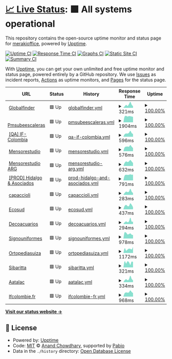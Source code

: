 # [📈 Live Status](https://merakioffice.github.io/mensores-status): <!--live status--> **🟩 All systems operational**

This repository contains the open-source uptime monitor and status page for [merakioffice](https://merakioffice.github.io/mensores-status), powered by [Upptime](https://github.com/upptime/upptime).

[![Uptime CI](https://github.com/merakioffice/mensores-status/workflows/Uptime%20CI/badge.svg)](https://github.com/merakioffice/mensores-status/actions?query=workflow%3A%22Uptime+CI%22)
[![Response Time CI](https://github.com/merakioffice/mensores-status/workflows/Response%20Time%20CI/badge.svg)](https://github.com/merakioffice/mensores-status/actions?query=workflow%3A%22Response+Time+CI%22)
[![Graphs CI](https://github.com/merakioffice/mensores-status/workflows/Graphs%20CI/badge.svg)](https://github.com/merakioffice/mensores-status/actions?query=workflow%3A%22Graphs+CI%22)
[![Static Site CI](https://github.com/merakioffice/mensores-status/workflows/Static%20Site%20CI/badge.svg)](https://github.com/merakioffice/mensores-status/actions?query=workflow%3A%22Static+Site+CI%22)
[![Summary CI](https://github.com/merakioffice/mensores-status/workflows/Summary%20CI/badge.svg)](https://github.com/merakioffice/mensores-status/actions?query=workflow%3A%22Summary+CI%22)

With [Upptime](https://upptime.js.org), you can get your own unlimited and free uptime monitor and status page, powered entirely by a GitHub repository. We use [Issues](https://github.com/merakioffice/mensores-status/issues) as incident reports, [Actions](https://github.com/merakioffice/mensores-status/actions) as uptime monitors, and [Pages](https://merakioffice.github.io/mensores-status) for the status page.

<!--start: status pages-->
<!-- This summary is generated by Upptime (https://github.com/upptime/upptime) -->
<!-- Do not edit this manually, your changes will be overwritten -->
<!-- prettier-ignore -->
| URL | Status | History | Response Time | Uptime |
| --- | ------ | ------- | ------------- | ------ |
| <img alt="" src="https://icons.duckduckgo.com/ip3/globalfinder.com.ar.ico" height="13"> [Globalfinder](https://globalfinder.com.ar) | 🟩 Up | [globalfinder.yml](https://github.com/merakioffice/mensores-status/commits/HEAD/history/globalfinder.yml) | <details><summary><img alt="Response time graph" src="./graphs/globalfinder/response-time-week.png" height="20"> 321ms</summary><br><a href="https://merakioffice.github.io/mensores-status/history/globalfinder"><img alt="Response time 318" src="https://img.shields.io/endpoint?url=https%3A%2F%2Fraw.githubusercontent.com%2Fmerakioffice%2Fmensores-status%2FHEAD%2Fapi%2Fglobalfinder%2Fresponse-time.json"></a><br><a href="https://merakioffice.github.io/mensores-status/history/globalfinder"><img alt="24-hour response time 502" src="https://img.shields.io/endpoint?url=https%3A%2F%2Fraw.githubusercontent.com%2Fmerakioffice%2Fmensores-status%2FHEAD%2Fapi%2Fglobalfinder%2Fresponse-time-day.json"></a><br><a href="https://merakioffice.github.io/mensores-status/history/globalfinder"><img alt="7-day response time 321" src="https://img.shields.io/endpoint?url=https%3A%2F%2Fraw.githubusercontent.com%2Fmerakioffice%2Fmensores-status%2FHEAD%2Fapi%2Fglobalfinder%2Fresponse-time-week.json"></a><br><a href="https://merakioffice.github.io/mensores-status/history/globalfinder"><img alt="30-day response time 324" src="https://img.shields.io/endpoint?url=https%3A%2F%2Fraw.githubusercontent.com%2Fmerakioffice%2Fmensores-status%2FHEAD%2Fapi%2Fglobalfinder%2Fresponse-time-month.json"></a><br><a href="https://merakioffice.github.io/mensores-status/history/globalfinder"><img alt="1-year response time 318" src="https://img.shields.io/endpoint?url=https%3A%2F%2Fraw.githubusercontent.com%2Fmerakioffice%2Fmensores-status%2FHEAD%2Fapi%2Fglobalfinder%2Fresponse-time-year.json"></a></details> | <details><summary><a href="https://merakioffice.github.io/mensores-status/history/globalfinder">100.00%</a></summary><a href="https://merakioffice.github.io/mensores-status/history/globalfinder"><img alt="All-time uptime 100.00%" src="https://img.shields.io/endpoint?url=https%3A%2F%2Fraw.githubusercontent.com%2Fmerakioffice%2Fmensores-status%2FHEAD%2Fapi%2Fglobalfinder%2Fuptime.json"></a><br><a href="https://merakioffice.github.io/mensores-status/history/globalfinder"><img alt="24-hour uptime 100.00%" src="https://img.shields.io/endpoint?url=https%3A%2F%2Fraw.githubusercontent.com%2Fmerakioffice%2Fmensores-status%2FHEAD%2Fapi%2Fglobalfinder%2Fuptime-day.json"></a><br><a href="https://merakioffice.github.io/mensores-status/history/globalfinder"><img alt="7-day uptime 100.00%" src="https://img.shields.io/endpoint?url=https%3A%2F%2Fraw.githubusercontent.com%2Fmerakioffice%2Fmensores-status%2FHEAD%2Fapi%2Fglobalfinder%2Fuptime-week.json"></a><br><a href="https://merakioffice.github.io/mensores-status/history/globalfinder"><img alt="30-day uptime 100.00%" src="https://img.shields.io/endpoint?url=https%3A%2F%2Fraw.githubusercontent.com%2Fmerakioffice%2Fmensores-status%2FHEAD%2Fapi%2Fglobalfinder%2Fuptime-month.json"></a><br><a href="https://merakioffice.github.io/mensores-status/history/globalfinder"><img alt="1-year uptime 100.00%" src="https://img.shields.io/endpoint?url=https%3A%2F%2Fraw.githubusercontent.com%2Fmerakioffice%2Fmensores-status%2FHEAD%2Fapi%2Fglobalfinder%2Fuptime-year.json"></a></details>
| <img alt="" src="https://icons.duckduckgo.com/ip3/pmsubeescaleras.com.ar.ico" height="13"> [Pmsubeescaleras](https://pmsubeescaleras.com.ar) | 🟩 Up | [pmsubeescaleras.yml](https://github.com/merakioffice/mensores-status/commits/HEAD/history/pmsubeescaleras.yml) | <details><summary><img alt="Response time graph" src="./graphs/pmsubeescaleras/response-time-week.png" height="20"> 1904ms</summary><br><a href="https://merakioffice.github.io/mensores-status/history/pmsubeescaleras"><img alt="Response time 2320" src="https://img.shields.io/endpoint?url=https%3A%2F%2Fraw.githubusercontent.com%2Fmerakioffice%2Fmensores-status%2FHEAD%2Fapi%2Fpmsubeescaleras%2Fresponse-time.json"></a><br><a href="https://merakioffice.github.io/mensores-status/history/pmsubeescaleras"><img alt="24-hour response time 2338" src="https://img.shields.io/endpoint?url=https%3A%2F%2Fraw.githubusercontent.com%2Fmerakioffice%2Fmensores-status%2FHEAD%2Fapi%2Fpmsubeescaleras%2Fresponse-time-day.json"></a><br><a href="https://merakioffice.github.io/mensores-status/history/pmsubeescaleras"><img alt="7-day response time 1904" src="https://img.shields.io/endpoint?url=https%3A%2F%2Fraw.githubusercontent.com%2Fmerakioffice%2Fmensores-status%2FHEAD%2Fapi%2Fpmsubeescaleras%2Fresponse-time-week.json"></a><br><a href="https://merakioffice.github.io/mensores-status/history/pmsubeescaleras"><img alt="30-day response time 2607" src="https://img.shields.io/endpoint?url=https%3A%2F%2Fraw.githubusercontent.com%2Fmerakioffice%2Fmensores-status%2FHEAD%2Fapi%2Fpmsubeescaleras%2Fresponse-time-month.json"></a><br><a href="https://merakioffice.github.io/mensores-status/history/pmsubeescaleras"><img alt="1-year response time 2320" src="https://img.shields.io/endpoint?url=https%3A%2F%2Fraw.githubusercontent.com%2Fmerakioffice%2Fmensores-status%2FHEAD%2Fapi%2Fpmsubeescaleras%2Fresponse-time-year.json"></a></details> | <details><summary><a href="https://merakioffice.github.io/mensores-status/history/pmsubeescaleras">100.00%</a></summary><a href="https://merakioffice.github.io/mensores-status/history/pmsubeescaleras"><img alt="All-time uptime 94.91%" src="https://img.shields.io/endpoint?url=https%3A%2F%2Fraw.githubusercontent.com%2Fmerakioffice%2Fmensores-status%2FHEAD%2Fapi%2Fpmsubeescaleras%2Fuptime.json"></a><br><a href="https://merakioffice.github.io/mensores-status/history/pmsubeescaleras"><img alt="24-hour uptime 100.00%" src="https://img.shields.io/endpoint?url=https%3A%2F%2Fraw.githubusercontent.com%2Fmerakioffice%2Fmensores-status%2FHEAD%2Fapi%2Fpmsubeescaleras%2Fuptime-day.json"></a><br><a href="https://merakioffice.github.io/mensores-status/history/pmsubeescaleras"><img alt="7-day uptime 100.00%" src="https://img.shields.io/endpoint?url=https%3A%2F%2Fraw.githubusercontent.com%2Fmerakioffice%2Fmensores-status%2FHEAD%2Fapi%2Fpmsubeescaleras%2Fuptime-week.json"></a><br><a href="https://merakioffice.github.io/mensores-status/history/pmsubeescaleras"><img alt="30-day uptime 90.35%" src="https://img.shields.io/endpoint?url=https%3A%2F%2Fraw.githubusercontent.com%2Fmerakioffice%2Fmensores-status%2FHEAD%2Fapi%2Fpmsubeescaleras%2Fuptime-month.json"></a><br><a href="https://merakioffice.github.io/mensores-status/history/pmsubeescaleras"><img alt="1-year uptime 94.91%" src="https://img.shields.io/endpoint?url=https%3A%2F%2Fraw.githubusercontent.com%2Fmerakioffice%2Fmensores-status%2FHEAD%2Fapi%2Fpmsubeescaleras%2Fuptime-year.json"></a></details>
| <img alt="" src="https://icons.duckduckgo.com/ip3/qa.ifcolombie.mensorestudio.com.ico" height="13"> [[QA] IF-Colombia](https://qa.ifcolombie.mensorestudio.com/) | 🟩 Up | [qa-if-colombia.yml](https://github.com/merakioffice/mensores-status/commits/HEAD/history/qa-if-colombia.yml) | <details><summary><img alt="Response time graph" src="./graphs/qa-if-colombia/response-time-week.png" height="20"> 596ms</summary><br><a href="https://merakioffice.github.io/mensores-status/history/qa-if-colombia"><img alt="Response time 552" src="https://img.shields.io/endpoint?url=https%3A%2F%2Fraw.githubusercontent.com%2Fmerakioffice%2Fmensores-status%2FHEAD%2Fapi%2Fqa-if-colombia%2Fresponse-time.json"></a><br><a href="https://merakioffice.github.io/mensores-status/history/qa-if-colombia"><img alt="24-hour response time 1066" src="https://img.shields.io/endpoint?url=https%3A%2F%2Fraw.githubusercontent.com%2Fmerakioffice%2Fmensores-status%2FHEAD%2Fapi%2Fqa-if-colombia%2Fresponse-time-day.json"></a><br><a href="https://merakioffice.github.io/mensores-status/history/qa-if-colombia"><img alt="7-day response time 596" src="https://img.shields.io/endpoint?url=https%3A%2F%2Fraw.githubusercontent.com%2Fmerakioffice%2Fmensores-status%2FHEAD%2Fapi%2Fqa-if-colombia%2Fresponse-time-week.json"></a><br><a href="https://merakioffice.github.io/mensores-status/history/qa-if-colombia"><img alt="30-day response time 551" src="https://img.shields.io/endpoint?url=https%3A%2F%2Fraw.githubusercontent.com%2Fmerakioffice%2Fmensores-status%2FHEAD%2Fapi%2Fqa-if-colombia%2Fresponse-time-month.json"></a><br><a href="https://merakioffice.github.io/mensores-status/history/qa-if-colombia"><img alt="1-year response time 552" src="https://img.shields.io/endpoint?url=https%3A%2F%2Fraw.githubusercontent.com%2Fmerakioffice%2Fmensores-status%2FHEAD%2Fapi%2Fqa-if-colombia%2Fresponse-time-year.json"></a></details> | <details><summary><a href="https://merakioffice.github.io/mensores-status/history/qa-if-colombia">100.00%</a></summary><a href="https://merakioffice.github.io/mensores-status/history/qa-if-colombia"><img alt="All-time uptime 99.27%" src="https://img.shields.io/endpoint?url=https%3A%2F%2Fraw.githubusercontent.com%2Fmerakioffice%2Fmensores-status%2FHEAD%2Fapi%2Fqa-if-colombia%2Fuptime.json"></a><br><a href="https://merakioffice.github.io/mensores-status/history/qa-if-colombia"><img alt="24-hour uptime 100.00%" src="https://img.shields.io/endpoint?url=https%3A%2F%2Fraw.githubusercontent.com%2Fmerakioffice%2Fmensores-status%2FHEAD%2Fapi%2Fqa-if-colombia%2Fuptime-day.json"></a><br><a href="https://merakioffice.github.io/mensores-status/history/qa-if-colombia"><img alt="7-day uptime 100.00%" src="https://img.shields.io/endpoint?url=https%3A%2F%2Fraw.githubusercontent.com%2Fmerakioffice%2Fmensores-status%2FHEAD%2Fapi%2Fqa-if-colombia%2Fuptime-week.json"></a><br><a href="https://merakioffice.github.io/mensores-status/history/qa-if-colombia"><img alt="30-day uptime 98.89%" src="https://img.shields.io/endpoint?url=https%3A%2F%2Fraw.githubusercontent.com%2Fmerakioffice%2Fmensores-status%2FHEAD%2Fapi%2Fqa-if-colombia%2Fuptime-month.json"></a><br><a href="https://merakioffice.github.io/mensores-status/history/qa-if-colombia"><img alt="1-year uptime 99.27%" src="https://img.shields.io/endpoint?url=https%3A%2F%2Fraw.githubusercontent.com%2Fmerakioffice%2Fmensores-status%2FHEAD%2Fapi%2Fqa-if-colombia%2Fuptime-year.json"></a></details>
| <img alt="" src="https://icons.duckduckgo.com/ip3/mensorestudio.com.ico" height="13"> [Mensorestudio](https://mensorestudio.com) | 🟩 Up | [mensorestudio.yml](https://github.com/merakioffice/mensores-status/commits/HEAD/history/mensorestudio.yml) | <details><summary><img alt="Response time graph" src="./graphs/mensorestudio/response-time-week.png" height="20"> 576ms</summary><br><a href="https://merakioffice.github.io/mensores-status/history/mensorestudio"><img alt="Response time 607" src="https://img.shields.io/endpoint?url=https%3A%2F%2Fraw.githubusercontent.com%2Fmerakioffice%2Fmensores-status%2FHEAD%2Fapi%2Fmensorestudio%2Fresponse-time.json"></a><br><a href="https://merakioffice.github.io/mensores-status/history/mensorestudio"><img alt="24-hour response time 678" src="https://img.shields.io/endpoint?url=https%3A%2F%2Fraw.githubusercontent.com%2Fmerakioffice%2Fmensores-status%2FHEAD%2Fapi%2Fmensorestudio%2Fresponse-time-day.json"></a><br><a href="https://merakioffice.github.io/mensores-status/history/mensorestudio"><img alt="7-day response time 576" src="https://img.shields.io/endpoint?url=https%3A%2F%2Fraw.githubusercontent.com%2Fmerakioffice%2Fmensores-status%2FHEAD%2Fapi%2Fmensorestudio%2Fresponse-time-week.json"></a><br><a href="https://merakioffice.github.io/mensores-status/history/mensorestudio"><img alt="30-day response time 592" src="https://img.shields.io/endpoint?url=https%3A%2F%2Fraw.githubusercontent.com%2Fmerakioffice%2Fmensores-status%2FHEAD%2Fapi%2Fmensorestudio%2Fresponse-time-month.json"></a><br><a href="https://merakioffice.github.io/mensores-status/history/mensorestudio"><img alt="1-year response time 607" src="https://img.shields.io/endpoint?url=https%3A%2F%2Fraw.githubusercontent.com%2Fmerakioffice%2Fmensores-status%2FHEAD%2Fapi%2Fmensorestudio%2Fresponse-time-year.json"></a></details> | <details><summary><a href="https://merakioffice.github.io/mensores-status/history/mensorestudio">100.00%</a></summary><a href="https://merakioffice.github.io/mensores-status/history/mensorestudio"><img alt="All-time uptime 99.94%" src="https://img.shields.io/endpoint?url=https%3A%2F%2Fraw.githubusercontent.com%2Fmerakioffice%2Fmensores-status%2FHEAD%2Fapi%2Fmensorestudio%2Fuptime.json"></a><br><a href="https://merakioffice.github.io/mensores-status/history/mensorestudio"><img alt="24-hour uptime 100.00%" src="https://img.shields.io/endpoint?url=https%3A%2F%2Fraw.githubusercontent.com%2Fmerakioffice%2Fmensores-status%2FHEAD%2Fapi%2Fmensorestudio%2Fuptime-day.json"></a><br><a href="https://merakioffice.github.io/mensores-status/history/mensorestudio"><img alt="7-day uptime 100.00%" src="https://img.shields.io/endpoint?url=https%3A%2F%2Fraw.githubusercontent.com%2Fmerakioffice%2Fmensores-status%2FHEAD%2Fapi%2Fmensorestudio%2Fuptime-week.json"></a><br><a href="https://merakioffice.github.io/mensores-status/history/mensorestudio"><img alt="30-day uptime 99.98%" src="https://img.shields.io/endpoint?url=https%3A%2F%2Fraw.githubusercontent.com%2Fmerakioffice%2Fmensores-status%2FHEAD%2Fapi%2Fmensorestudio%2Fuptime-month.json"></a><br><a href="https://merakioffice.github.io/mensores-status/history/mensorestudio"><img alt="1-year uptime 99.94%" src="https://img.shields.io/endpoint?url=https%3A%2F%2Fraw.githubusercontent.com%2Fmerakioffice%2Fmensores-status%2FHEAD%2Fapi%2Fmensorestudio%2Fuptime-year.json"></a></details>
| <img alt="" src="https://icons.duckduckgo.com/ip3/mensorestudio.com.ar.ico" height="13"> [Mensorestudio ARG](https://mensorestudio.com.ar) | 🟩 Up | [mensorestudio-arg.yml](https://github.com/merakioffice/mensores-status/commits/HEAD/history/mensorestudio-arg.yml) | <details><summary><img alt="Response time graph" src="./graphs/mensorestudio-arg/response-time-week.png" height="20"> 632ms</summary><br><a href="https://merakioffice.github.io/mensores-status/history/mensorestudio-arg"><img alt="Response time 713" src="https://img.shields.io/endpoint?url=https%3A%2F%2Fraw.githubusercontent.com%2Fmerakioffice%2Fmensores-status%2FHEAD%2Fapi%2Fmensorestudio-arg%2Fresponse-time.json"></a><br><a href="https://merakioffice.github.io/mensores-status/history/mensorestudio-arg"><img alt="24-hour response time 807" src="https://img.shields.io/endpoint?url=https%3A%2F%2Fraw.githubusercontent.com%2Fmerakioffice%2Fmensores-status%2FHEAD%2Fapi%2Fmensorestudio-arg%2Fresponse-time-day.json"></a><br><a href="https://merakioffice.github.io/mensores-status/history/mensorestudio-arg"><img alt="7-day response time 632" src="https://img.shields.io/endpoint?url=https%3A%2F%2Fraw.githubusercontent.com%2Fmerakioffice%2Fmensores-status%2FHEAD%2Fapi%2Fmensorestudio-arg%2Fresponse-time-week.json"></a><br><a href="https://merakioffice.github.io/mensores-status/history/mensorestudio-arg"><img alt="30-day response time 694" src="https://img.shields.io/endpoint?url=https%3A%2F%2Fraw.githubusercontent.com%2Fmerakioffice%2Fmensores-status%2FHEAD%2Fapi%2Fmensorestudio-arg%2Fresponse-time-month.json"></a><br><a href="https://merakioffice.github.io/mensores-status/history/mensorestudio-arg"><img alt="1-year response time 713" src="https://img.shields.io/endpoint?url=https%3A%2F%2Fraw.githubusercontent.com%2Fmerakioffice%2Fmensores-status%2FHEAD%2Fapi%2Fmensorestudio-arg%2Fresponse-time-year.json"></a></details> | <details><summary><a href="https://merakioffice.github.io/mensores-status/history/mensorestudio-arg">100.00%</a></summary><a href="https://merakioffice.github.io/mensores-status/history/mensorestudio-arg"><img alt="All-time uptime 99.93%" src="https://img.shields.io/endpoint?url=https%3A%2F%2Fraw.githubusercontent.com%2Fmerakioffice%2Fmensores-status%2FHEAD%2Fapi%2Fmensorestudio-arg%2Fuptime.json"></a><br><a href="https://merakioffice.github.io/mensores-status/history/mensorestudio-arg"><img alt="24-hour uptime 100.00%" src="https://img.shields.io/endpoint?url=https%3A%2F%2Fraw.githubusercontent.com%2Fmerakioffice%2Fmensores-status%2FHEAD%2Fapi%2Fmensorestudio-arg%2Fuptime-day.json"></a><br><a href="https://merakioffice.github.io/mensores-status/history/mensorestudio-arg"><img alt="7-day uptime 100.00%" src="https://img.shields.io/endpoint?url=https%3A%2F%2Fraw.githubusercontent.com%2Fmerakioffice%2Fmensores-status%2FHEAD%2Fapi%2Fmensorestudio-arg%2Fuptime-week.json"></a><br><a href="https://merakioffice.github.io/mensores-status/history/mensorestudio-arg"><img alt="30-day uptime 99.98%" src="https://img.shields.io/endpoint?url=https%3A%2F%2Fraw.githubusercontent.com%2Fmerakioffice%2Fmensores-status%2FHEAD%2Fapi%2Fmensorestudio-arg%2Fuptime-month.json"></a><br><a href="https://merakioffice.github.io/mensores-status/history/mensorestudio-arg"><img alt="1-year uptime 99.93%" src="https://img.shields.io/endpoint?url=https%3A%2F%2Fraw.githubusercontent.com%2Fmerakioffice%2Fmensores-status%2FHEAD%2Fapi%2Fmensorestudio-arg%2Fuptime-year.json"></a></details>
| <img alt="" src="https://icons.duckduckgo.com/ip3/hidalgoyasociados.com.ar.ico" height="13"> [[PROD] Hidalgo & Asociados](https://hidalgoyasociados.com.ar/) | 🟩 Up | [prod-hidalgo-and-asociados.yml](https://github.com/merakioffice/mensores-status/commits/HEAD/history/prod-hidalgo-and-asociados.yml) | <details><summary><img alt="Response time graph" src="./graphs/prod-hidalgo-and-asociados/response-time-week.png" height="20"> 791ms</summary><br><a href="https://merakioffice.github.io/mensores-status/history/prod-hidalgo-and-asociados"><img alt="Response time 1006" src="https://img.shields.io/endpoint?url=https%3A%2F%2Fraw.githubusercontent.com%2Fmerakioffice%2Fmensores-status%2FHEAD%2Fapi%2Fprod-hidalgo-and-asociados%2Fresponse-time.json"></a><br><a href="https://merakioffice.github.io/mensores-status/history/prod-hidalgo-and-asociados"><img alt="24-hour response time 791" src="https://img.shields.io/endpoint?url=https%3A%2F%2Fraw.githubusercontent.com%2Fmerakioffice%2Fmensores-status%2FHEAD%2Fapi%2Fprod-hidalgo-and-asociados%2Fresponse-time-day.json"></a><br><a href="https://merakioffice.github.io/mensores-status/history/prod-hidalgo-and-asociados"><img alt="7-day response time 791" src="https://img.shields.io/endpoint?url=https%3A%2F%2Fraw.githubusercontent.com%2Fmerakioffice%2Fmensores-status%2FHEAD%2Fapi%2Fprod-hidalgo-and-asociados%2Fresponse-time-week.json"></a><br><a href="https://merakioffice.github.io/mensores-status/history/prod-hidalgo-and-asociados"><img alt="30-day response time 1010" src="https://img.shields.io/endpoint?url=https%3A%2F%2Fraw.githubusercontent.com%2Fmerakioffice%2Fmensores-status%2FHEAD%2Fapi%2Fprod-hidalgo-and-asociados%2Fresponse-time-month.json"></a><br><a href="https://merakioffice.github.io/mensores-status/history/prod-hidalgo-and-asociados"><img alt="1-year response time 1006" src="https://img.shields.io/endpoint?url=https%3A%2F%2Fraw.githubusercontent.com%2Fmerakioffice%2Fmensores-status%2FHEAD%2Fapi%2Fprod-hidalgo-and-asociados%2Fresponse-time-year.json"></a></details> | <details><summary><a href="https://merakioffice.github.io/mensores-status/history/prod-hidalgo-and-asociados">100.00%</a></summary><a href="https://merakioffice.github.io/mensores-status/history/prod-hidalgo-and-asociados"><img alt="All-time uptime 99.96%" src="https://img.shields.io/endpoint?url=https%3A%2F%2Fraw.githubusercontent.com%2Fmerakioffice%2Fmensores-status%2FHEAD%2Fapi%2Fprod-hidalgo-and-asociados%2Fuptime.json"></a><br><a href="https://merakioffice.github.io/mensores-status/history/prod-hidalgo-and-asociados"><img alt="24-hour uptime 100.00%" src="https://img.shields.io/endpoint?url=https%3A%2F%2Fraw.githubusercontent.com%2Fmerakioffice%2Fmensores-status%2FHEAD%2Fapi%2Fprod-hidalgo-and-asociados%2Fuptime-day.json"></a><br><a href="https://merakioffice.github.io/mensores-status/history/prod-hidalgo-and-asociados"><img alt="7-day uptime 100.00%" src="https://img.shields.io/endpoint?url=https%3A%2F%2Fraw.githubusercontent.com%2Fmerakioffice%2Fmensores-status%2FHEAD%2Fapi%2Fprod-hidalgo-and-asociados%2Fuptime-week.json"></a><br><a href="https://merakioffice.github.io/mensores-status/history/prod-hidalgo-and-asociados"><img alt="30-day uptime 99.98%" src="https://img.shields.io/endpoint?url=https%3A%2F%2Fraw.githubusercontent.com%2Fmerakioffice%2Fmensores-status%2FHEAD%2Fapi%2Fprod-hidalgo-and-asociados%2Fuptime-month.json"></a><br><a href="https://merakioffice.github.io/mensores-status/history/prod-hidalgo-and-asociados"><img alt="1-year uptime 99.96%" src="https://img.shields.io/endpoint?url=https%3A%2F%2Fraw.githubusercontent.com%2Fmerakioffice%2Fmensores-status%2FHEAD%2Fapi%2Fprod-hidalgo-and-asociados%2Fuptime-year.json"></a></details>
| <img alt="" src="https://icons.duckduckgo.com/ip3/www.capaccioli-sa.com.ar.ico" height="13"> [capaccioli](https://www.capaccioli-sa.com.ar) | 🟩 Up | [capaccioli.yml](https://github.com/merakioffice/mensores-status/commits/HEAD/history/capaccioli.yml) | <details><summary><img alt="Response time graph" src="./graphs/capaccioli/response-time-week.png" height="20"> 283ms</summary><br><a href="https://merakioffice.github.io/mensores-status/history/capaccioli"><img alt="Response time 272" src="https://img.shields.io/endpoint?url=https%3A%2F%2Fraw.githubusercontent.com%2Fmerakioffice%2Fmensores-status%2FHEAD%2Fapi%2Fcapaccioli%2Fresponse-time.json"></a><br><a href="https://merakioffice.github.io/mensores-status/history/capaccioli"><img alt="24-hour response time 449" src="https://img.shields.io/endpoint?url=https%3A%2F%2Fraw.githubusercontent.com%2Fmerakioffice%2Fmensores-status%2FHEAD%2Fapi%2Fcapaccioli%2Fresponse-time-day.json"></a><br><a href="https://merakioffice.github.io/mensores-status/history/capaccioli"><img alt="7-day response time 283" src="https://img.shields.io/endpoint?url=https%3A%2F%2Fraw.githubusercontent.com%2Fmerakioffice%2Fmensores-status%2FHEAD%2Fapi%2Fcapaccioli%2Fresponse-time-week.json"></a><br><a href="https://merakioffice.github.io/mensores-status/history/capaccioli"><img alt="30-day response time 283" src="https://img.shields.io/endpoint?url=https%3A%2F%2Fraw.githubusercontent.com%2Fmerakioffice%2Fmensores-status%2FHEAD%2Fapi%2Fcapaccioli%2Fresponse-time-month.json"></a><br><a href="https://merakioffice.github.io/mensores-status/history/capaccioli"><img alt="1-year response time 272" src="https://img.shields.io/endpoint?url=https%3A%2F%2Fraw.githubusercontent.com%2Fmerakioffice%2Fmensores-status%2FHEAD%2Fapi%2Fcapaccioli%2Fresponse-time-year.json"></a></details> | <details><summary><a href="https://merakioffice.github.io/mensores-status/history/capaccioli">100.00%</a></summary><a href="https://merakioffice.github.io/mensores-status/history/capaccioli"><img alt="All-time uptime 100.00%" src="https://img.shields.io/endpoint?url=https%3A%2F%2Fraw.githubusercontent.com%2Fmerakioffice%2Fmensores-status%2FHEAD%2Fapi%2Fcapaccioli%2Fuptime.json"></a><br><a href="https://merakioffice.github.io/mensores-status/history/capaccioli"><img alt="24-hour uptime 100.00%" src="https://img.shields.io/endpoint?url=https%3A%2F%2Fraw.githubusercontent.com%2Fmerakioffice%2Fmensores-status%2FHEAD%2Fapi%2Fcapaccioli%2Fuptime-day.json"></a><br><a href="https://merakioffice.github.io/mensores-status/history/capaccioli"><img alt="7-day uptime 100.00%" src="https://img.shields.io/endpoint?url=https%3A%2F%2Fraw.githubusercontent.com%2Fmerakioffice%2Fmensores-status%2FHEAD%2Fapi%2Fcapaccioli%2Fuptime-week.json"></a><br><a href="https://merakioffice.github.io/mensores-status/history/capaccioli"><img alt="30-day uptime 100.00%" src="https://img.shields.io/endpoint?url=https%3A%2F%2Fraw.githubusercontent.com%2Fmerakioffice%2Fmensores-status%2FHEAD%2Fapi%2Fcapaccioli%2Fuptime-month.json"></a><br><a href="https://merakioffice.github.io/mensores-status/history/capaccioli"><img alt="1-year uptime 100.00%" src="https://img.shields.io/endpoint?url=https%3A%2F%2Fraw.githubusercontent.com%2Fmerakioffice%2Fmensores-status%2FHEAD%2Fapi%2Fcapaccioli%2Fuptime-year.json"></a></details>
| <img alt="" src="https://icons.duckduckgo.com/ip3/qa.ecosud.mensorestudio.com.ar.ico" height="13"> [Ecosud](https://qa.ecosud.mensorestudio.com.ar/) | 🟩 Up | [ecosud.yml](https://github.com/merakioffice/mensores-status/commits/HEAD/history/ecosud.yml) | <details><summary><img alt="Response time graph" src="./graphs/ecosud/response-time-week.png" height="20"> 437ms</summary><br><a href="https://merakioffice.github.io/mensores-status/history/ecosud"><img alt="Response time 502" src="https://img.shields.io/endpoint?url=https%3A%2F%2Fraw.githubusercontent.com%2Fmerakioffice%2Fmensores-status%2FHEAD%2Fapi%2Fecosud%2Fresponse-time.json"></a><br><a href="https://merakioffice.github.io/mensores-status/history/ecosud"><img alt="24-hour response time 597" src="https://img.shields.io/endpoint?url=https%3A%2F%2Fraw.githubusercontent.com%2Fmerakioffice%2Fmensores-status%2FHEAD%2Fapi%2Fecosud%2Fresponse-time-day.json"></a><br><a href="https://merakioffice.github.io/mensores-status/history/ecosud"><img alt="7-day response time 437" src="https://img.shields.io/endpoint?url=https%3A%2F%2Fraw.githubusercontent.com%2Fmerakioffice%2Fmensores-status%2FHEAD%2Fapi%2Fecosud%2Fresponse-time-week.json"></a><br><a href="https://merakioffice.github.io/mensores-status/history/ecosud"><img alt="30-day response time 418" src="https://img.shields.io/endpoint?url=https%3A%2F%2Fraw.githubusercontent.com%2Fmerakioffice%2Fmensores-status%2FHEAD%2Fapi%2Fecosud%2Fresponse-time-month.json"></a><br><a href="https://merakioffice.github.io/mensores-status/history/ecosud"><img alt="1-year response time 502" src="https://img.shields.io/endpoint?url=https%3A%2F%2Fraw.githubusercontent.com%2Fmerakioffice%2Fmensores-status%2FHEAD%2Fapi%2Fecosud%2Fresponse-time-year.json"></a></details> | <details><summary><a href="https://merakioffice.github.io/mensores-status/history/ecosud">100.00%</a></summary><a href="https://merakioffice.github.io/mensores-status/history/ecosud"><img alt="All-time uptime 99.89%" src="https://img.shields.io/endpoint?url=https%3A%2F%2Fraw.githubusercontent.com%2Fmerakioffice%2Fmensores-status%2FHEAD%2Fapi%2Fecosud%2Fuptime.json"></a><br><a href="https://merakioffice.github.io/mensores-status/history/ecosud"><img alt="24-hour uptime 100.00%" src="https://img.shields.io/endpoint?url=https%3A%2F%2Fraw.githubusercontent.com%2Fmerakioffice%2Fmensores-status%2FHEAD%2Fapi%2Fecosud%2Fuptime-day.json"></a><br><a href="https://merakioffice.github.io/mensores-status/history/ecosud"><img alt="7-day uptime 100.00%" src="https://img.shields.io/endpoint?url=https%3A%2F%2Fraw.githubusercontent.com%2Fmerakioffice%2Fmensores-status%2FHEAD%2Fapi%2Fecosud%2Fuptime-week.json"></a><br><a href="https://merakioffice.github.io/mensores-status/history/ecosud"><img alt="30-day uptime 99.98%" src="https://img.shields.io/endpoint?url=https%3A%2F%2Fraw.githubusercontent.com%2Fmerakioffice%2Fmensores-status%2FHEAD%2Fapi%2Fecosud%2Fuptime-month.json"></a><br><a href="https://merakioffice.github.io/mensores-status/history/ecosud"><img alt="1-year uptime 99.89%" src="https://img.shields.io/endpoint?url=https%3A%2F%2Fraw.githubusercontent.com%2Fmerakioffice%2Fmensores-status%2FHEAD%2Fapi%2Fecosud%2Fuptime-year.json"></a></details>
| <img alt="" src="https://icons.duckduckgo.com/ip3/decoacuarios.com.ar.ico" height="13"> [Decoacuarios](https://decoacuarios.com.ar/) | 🟩 Up | [decoacuarios.yml](https://github.com/merakioffice/mensores-status/commits/HEAD/history/decoacuarios.yml) | <details><summary><img alt="Response time graph" src="./graphs/decoacuarios/response-time-week.png" height="20"> 294ms</summary><br><a href="https://merakioffice.github.io/mensores-status/history/decoacuarios"><img alt="Response time 279" src="https://img.shields.io/endpoint?url=https%3A%2F%2Fraw.githubusercontent.com%2Fmerakioffice%2Fmensores-status%2FHEAD%2Fapi%2Fdecoacuarios%2Fresponse-time.json"></a><br><a href="https://merakioffice.github.io/mensores-status/history/decoacuarios"><img alt="24-hour response time 402" src="https://img.shields.io/endpoint?url=https%3A%2F%2Fraw.githubusercontent.com%2Fmerakioffice%2Fmensores-status%2FHEAD%2Fapi%2Fdecoacuarios%2Fresponse-time-day.json"></a><br><a href="https://merakioffice.github.io/mensores-status/history/decoacuarios"><img alt="7-day response time 294" src="https://img.shields.io/endpoint?url=https%3A%2F%2Fraw.githubusercontent.com%2Fmerakioffice%2Fmensores-status%2FHEAD%2Fapi%2Fdecoacuarios%2Fresponse-time-week.json"></a><br><a href="https://merakioffice.github.io/mensores-status/history/decoacuarios"><img alt="30-day response time 271" src="https://img.shields.io/endpoint?url=https%3A%2F%2Fraw.githubusercontent.com%2Fmerakioffice%2Fmensores-status%2FHEAD%2Fapi%2Fdecoacuarios%2Fresponse-time-month.json"></a><br><a href="https://merakioffice.github.io/mensores-status/history/decoacuarios"><img alt="1-year response time 279" src="https://img.shields.io/endpoint?url=https%3A%2F%2Fraw.githubusercontent.com%2Fmerakioffice%2Fmensores-status%2FHEAD%2Fapi%2Fdecoacuarios%2Fresponse-time-year.json"></a></details> | <details><summary><a href="https://merakioffice.github.io/mensores-status/history/decoacuarios">100.00%</a></summary><a href="https://merakioffice.github.io/mensores-status/history/decoacuarios"><img alt="All-time uptime 97.82%" src="https://img.shields.io/endpoint?url=https%3A%2F%2Fraw.githubusercontent.com%2Fmerakioffice%2Fmensores-status%2FHEAD%2Fapi%2Fdecoacuarios%2Fuptime.json"></a><br><a href="https://merakioffice.github.io/mensores-status/history/decoacuarios"><img alt="24-hour uptime 100.00%" src="https://img.shields.io/endpoint?url=https%3A%2F%2Fraw.githubusercontent.com%2Fmerakioffice%2Fmensores-status%2FHEAD%2Fapi%2Fdecoacuarios%2Fuptime-day.json"></a><br><a href="https://merakioffice.github.io/mensores-status/history/decoacuarios"><img alt="7-day uptime 100.00%" src="https://img.shields.io/endpoint?url=https%3A%2F%2Fraw.githubusercontent.com%2Fmerakioffice%2Fmensores-status%2FHEAD%2Fapi%2Fdecoacuarios%2Fuptime-week.json"></a><br><a href="https://merakioffice.github.io/mensores-status/history/decoacuarios"><img alt="30-day uptime 100.00%" src="https://img.shields.io/endpoint?url=https%3A%2F%2Fraw.githubusercontent.com%2Fmerakioffice%2Fmensores-status%2FHEAD%2Fapi%2Fdecoacuarios%2Fuptime-month.json"></a><br><a href="https://merakioffice.github.io/mensores-status/history/decoacuarios"><img alt="1-year uptime 97.82%" src="https://img.shields.io/endpoint?url=https%3A%2F%2Fraw.githubusercontent.com%2Fmerakioffice%2Fmensores-status%2FHEAD%2Fapi%2Fdecoacuarios%2Fuptime-year.json"></a></details>
| <img alt="" src="https://icons.duckduckgo.com/ip3/signouniformes.com.ico" height="13"> [Signouniformes](https://signouniformes.com/) | 🟩 Up | [signouniformes.yml](https://github.com/merakioffice/mensores-status/commits/HEAD/history/signouniformes.yml) | <details><summary><img alt="Response time graph" src="./graphs/signouniformes/response-time-week.png" height="20"> 978ms</summary><br><a href="https://merakioffice.github.io/mensores-status/history/signouniformes"><img alt="Response time 1010" src="https://img.shields.io/endpoint?url=https%3A%2F%2Fraw.githubusercontent.com%2Fmerakioffice%2Fmensores-status%2FHEAD%2Fapi%2Fsignouniformes%2Fresponse-time.json"></a><br><a href="https://merakioffice.github.io/mensores-status/history/signouniformes"><img alt="24-hour response time 1119" src="https://img.shields.io/endpoint?url=https%3A%2F%2Fraw.githubusercontent.com%2Fmerakioffice%2Fmensores-status%2FHEAD%2Fapi%2Fsignouniformes%2Fresponse-time-day.json"></a><br><a href="https://merakioffice.github.io/mensores-status/history/signouniformes"><img alt="7-day response time 978" src="https://img.shields.io/endpoint?url=https%3A%2F%2Fraw.githubusercontent.com%2Fmerakioffice%2Fmensores-status%2FHEAD%2Fapi%2Fsignouniformes%2Fresponse-time-week.json"></a><br><a href="https://merakioffice.github.io/mensores-status/history/signouniformes"><img alt="30-day response time 996" src="https://img.shields.io/endpoint?url=https%3A%2F%2Fraw.githubusercontent.com%2Fmerakioffice%2Fmensores-status%2FHEAD%2Fapi%2Fsignouniformes%2Fresponse-time-month.json"></a><br><a href="https://merakioffice.github.io/mensores-status/history/signouniformes"><img alt="1-year response time 1010" src="https://img.shields.io/endpoint?url=https%3A%2F%2Fraw.githubusercontent.com%2Fmerakioffice%2Fmensores-status%2FHEAD%2Fapi%2Fsignouniformes%2Fresponse-time-year.json"></a></details> | <details><summary><a href="https://merakioffice.github.io/mensores-status/history/signouniformes">100.00%</a></summary><a href="https://merakioffice.github.io/mensores-status/history/signouniformes"><img alt="All-time uptime 99.94%" src="https://img.shields.io/endpoint?url=https%3A%2F%2Fraw.githubusercontent.com%2Fmerakioffice%2Fmensores-status%2FHEAD%2Fapi%2Fsignouniformes%2Fuptime.json"></a><br><a href="https://merakioffice.github.io/mensores-status/history/signouniformes"><img alt="24-hour uptime 100.00%" src="https://img.shields.io/endpoint?url=https%3A%2F%2Fraw.githubusercontent.com%2Fmerakioffice%2Fmensores-status%2FHEAD%2Fapi%2Fsignouniformes%2Fuptime-day.json"></a><br><a href="https://merakioffice.github.io/mensores-status/history/signouniformes"><img alt="7-day uptime 100.00%" src="https://img.shields.io/endpoint?url=https%3A%2F%2Fraw.githubusercontent.com%2Fmerakioffice%2Fmensores-status%2FHEAD%2Fapi%2Fsignouniformes%2Fuptime-week.json"></a><br><a href="https://merakioffice.github.io/mensores-status/history/signouniformes"><img alt="30-day uptime 100.00%" src="https://img.shields.io/endpoint?url=https%3A%2F%2Fraw.githubusercontent.com%2Fmerakioffice%2Fmensores-status%2FHEAD%2Fapi%2Fsignouniformes%2Fuptime-month.json"></a><br><a href="https://merakioffice.github.io/mensores-status/history/signouniformes"><img alt="1-year uptime 99.94%" src="https://img.shields.io/endpoint?url=https%3A%2F%2Fraw.githubusercontent.com%2Fmerakioffice%2Fmensores-status%2FHEAD%2Fapi%2Fsignouniformes%2Fuptime-year.json"></a></details>
| <img alt="" src="https://icons.duckduckgo.com/ip3/ortopediasuiza.com.ar.ico" height="13"> [Ortopediasuiza](https://ortopediasuiza.com.ar/) | 🟩 Up | [ortopediasuiza.yml](https://github.com/merakioffice/mensores-status/commits/HEAD/history/ortopediasuiza.yml) | <details><summary><img alt="Response time graph" src="./graphs/ortopediasuiza/response-time-week.png" height="20"> 1172ms</summary><br><a href="https://merakioffice.github.io/mensores-status/history/ortopediasuiza"><img alt="Response time 1393" src="https://img.shields.io/endpoint?url=https%3A%2F%2Fraw.githubusercontent.com%2Fmerakioffice%2Fmensores-status%2FHEAD%2Fapi%2Fortopediasuiza%2Fresponse-time.json"></a><br><a href="https://merakioffice.github.io/mensores-status/history/ortopediasuiza"><img alt="24-hour response time 1029" src="https://img.shields.io/endpoint?url=https%3A%2F%2Fraw.githubusercontent.com%2Fmerakioffice%2Fmensores-status%2FHEAD%2Fapi%2Fortopediasuiza%2Fresponse-time-day.json"></a><br><a href="https://merakioffice.github.io/mensores-status/history/ortopediasuiza"><img alt="7-day response time 1172" src="https://img.shields.io/endpoint?url=https%3A%2F%2Fraw.githubusercontent.com%2Fmerakioffice%2Fmensores-status%2FHEAD%2Fapi%2Fortopediasuiza%2Fresponse-time-week.json"></a><br><a href="https://merakioffice.github.io/mensores-status/history/ortopediasuiza"><img alt="30-day response time 1185" src="https://img.shields.io/endpoint?url=https%3A%2F%2Fraw.githubusercontent.com%2Fmerakioffice%2Fmensores-status%2FHEAD%2Fapi%2Fortopediasuiza%2Fresponse-time-month.json"></a><br><a href="https://merakioffice.github.io/mensores-status/history/ortopediasuiza"><img alt="1-year response time 1393" src="https://img.shields.io/endpoint?url=https%3A%2F%2Fraw.githubusercontent.com%2Fmerakioffice%2Fmensores-status%2FHEAD%2Fapi%2Fortopediasuiza%2Fresponse-time-year.json"></a></details> | <details><summary><a href="https://merakioffice.github.io/mensores-status/history/ortopediasuiza">100.00%</a></summary><a href="https://merakioffice.github.io/mensores-status/history/ortopediasuiza"><img alt="All-time uptime 99.95%" src="https://img.shields.io/endpoint?url=https%3A%2F%2Fraw.githubusercontent.com%2Fmerakioffice%2Fmensores-status%2FHEAD%2Fapi%2Fortopediasuiza%2Fuptime.json"></a><br><a href="https://merakioffice.github.io/mensores-status/history/ortopediasuiza"><img alt="24-hour uptime 100.00%" src="https://img.shields.io/endpoint?url=https%3A%2F%2Fraw.githubusercontent.com%2Fmerakioffice%2Fmensores-status%2FHEAD%2Fapi%2Fortopediasuiza%2Fuptime-day.json"></a><br><a href="https://merakioffice.github.io/mensores-status/history/ortopediasuiza"><img alt="7-day uptime 100.00%" src="https://img.shields.io/endpoint?url=https%3A%2F%2Fraw.githubusercontent.com%2Fmerakioffice%2Fmensores-status%2FHEAD%2Fapi%2Fortopediasuiza%2Fuptime-week.json"></a><br><a href="https://merakioffice.github.io/mensores-status/history/ortopediasuiza"><img alt="30-day uptime 100.00%" src="https://img.shields.io/endpoint?url=https%3A%2F%2Fraw.githubusercontent.com%2Fmerakioffice%2Fmensores-status%2FHEAD%2Fapi%2Fortopediasuiza%2Fuptime-month.json"></a><br><a href="https://merakioffice.github.io/mensores-status/history/ortopediasuiza"><img alt="1-year uptime 99.95%" src="https://img.shields.io/endpoint?url=https%3A%2F%2Fraw.githubusercontent.com%2Fmerakioffice%2Fmensores-status%2FHEAD%2Fapi%2Fortopediasuiza%2Fuptime-year.json"></a></details>
| <img alt="" src="https://icons.duckduckgo.com/ip3/sibaritta.com.ico" height="13"> [Sibaritta](https://sibaritta.com/) | 🟩 Up | [sibaritta.yml](https://github.com/merakioffice/mensores-status/commits/HEAD/history/sibaritta.yml) | <details><summary><img alt="Response time graph" src="./graphs/sibaritta/response-time-week.png" height="20"> 321ms</summary><br><a href="https://merakioffice.github.io/mensores-status/history/sibaritta"><img alt="Response time 351" src="https://img.shields.io/endpoint?url=https%3A%2F%2Fraw.githubusercontent.com%2Fmerakioffice%2Fmensores-status%2FHEAD%2Fapi%2Fsibaritta%2Fresponse-time.json"></a><br><a href="https://merakioffice.github.io/mensores-status/history/sibaritta"><img alt="24-hour response time 251" src="https://img.shields.io/endpoint?url=https%3A%2F%2Fraw.githubusercontent.com%2Fmerakioffice%2Fmensores-status%2FHEAD%2Fapi%2Fsibaritta%2Fresponse-time-day.json"></a><br><a href="https://merakioffice.github.io/mensores-status/history/sibaritta"><img alt="7-day response time 321" src="https://img.shields.io/endpoint?url=https%3A%2F%2Fraw.githubusercontent.com%2Fmerakioffice%2Fmensores-status%2FHEAD%2Fapi%2Fsibaritta%2Fresponse-time-week.json"></a><br><a href="https://merakioffice.github.io/mensores-status/history/sibaritta"><img alt="30-day response time 324" src="https://img.shields.io/endpoint?url=https%3A%2F%2Fraw.githubusercontent.com%2Fmerakioffice%2Fmensores-status%2FHEAD%2Fapi%2Fsibaritta%2Fresponse-time-month.json"></a><br><a href="https://merakioffice.github.io/mensores-status/history/sibaritta"><img alt="1-year response time 351" src="https://img.shields.io/endpoint?url=https%3A%2F%2Fraw.githubusercontent.com%2Fmerakioffice%2Fmensores-status%2FHEAD%2Fapi%2Fsibaritta%2Fresponse-time-year.json"></a></details> | <details><summary><a href="https://merakioffice.github.io/mensores-status/history/sibaritta">100.00%</a></summary><a href="https://merakioffice.github.io/mensores-status/history/sibaritta"><img alt="All-time uptime 99.95%" src="https://img.shields.io/endpoint?url=https%3A%2F%2Fraw.githubusercontent.com%2Fmerakioffice%2Fmensores-status%2FHEAD%2Fapi%2Fsibaritta%2Fuptime.json"></a><br><a href="https://merakioffice.github.io/mensores-status/history/sibaritta"><img alt="24-hour uptime 100.00%" src="https://img.shields.io/endpoint?url=https%3A%2F%2Fraw.githubusercontent.com%2Fmerakioffice%2Fmensores-status%2FHEAD%2Fapi%2Fsibaritta%2Fuptime-day.json"></a><br><a href="https://merakioffice.github.io/mensores-status/history/sibaritta"><img alt="7-day uptime 100.00%" src="https://img.shields.io/endpoint?url=https%3A%2F%2Fraw.githubusercontent.com%2Fmerakioffice%2Fmensores-status%2FHEAD%2Fapi%2Fsibaritta%2Fuptime-week.json"></a><br><a href="https://merakioffice.github.io/mensores-status/history/sibaritta"><img alt="30-day uptime 99.94%" src="https://img.shields.io/endpoint?url=https%3A%2F%2Fraw.githubusercontent.com%2Fmerakioffice%2Fmensores-status%2FHEAD%2Fapi%2Fsibaritta%2Fuptime-month.json"></a><br><a href="https://merakioffice.github.io/mensores-status/history/sibaritta"><img alt="1-year uptime 99.95%" src="https://img.shields.io/endpoint?url=https%3A%2F%2Fraw.githubusercontent.com%2Fmerakioffice%2Fmensores-status%2FHEAD%2Fapi%2Fsibaritta%2Fuptime-year.json"></a></details>
| <img alt="" src="https://icons.duckduckgo.com/ip3/aatalac.org.ar.ico" height="13"> [Aatalac](https://aatalac.org.ar/) | 🟩 Up | [aatalac.yml](https://github.com/merakioffice/mensores-status/commits/HEAD/history/aatalac.yml) | <details><summary><img alt="Response time graph" src="./graphs/aatalac/response-time-week.png" height="20"> 334ms</summary><br><a href="https://merakioffice.github.io/mensores-status/history/aatalac"><img alt="Response time 565" src="https://img.shields.io/endpoint?url=https%3A%2F%2Fraw.githubusercontent.com%2Fmerakioffice%2Fmensores-status%2FHEAD%2Fapi%2Faatalac%2Fresponse-time.json"></a><br><a href="https://merakioffice.github.io/mensores-status/history/aatalac"><img alt="24-hour response time 598" src="https://img.shields.io/endpoint?url=https%3A%2F%2Fraw.githubusercontent.com%2Fmerakioffice%2Fmensores-status%2FHEAD%2Fapi%2Faatalac%2Fresponse-time-day.json"></a><br><a href="https://merakioffice.github.io/mensores-status/history/aatalac"><img alt="7-day response time 334" src="https://img.shields.io/endpoint?url=https%3A%2F%2Fraw.githubusercontent.com%2Fmerakioffice%2Fmensores-status%2FHEAD%2Fapi%2Faatalac%2Fresponse-time-week.json"></a><br><a href="https://merakioffice.github.io/mensores-status/history/aatalac"><img alt="30-day response time 565" src="https://img.shields.io/endpoint?url=https%3A%2F%2Fraw.githubusercontent.com%2Fmerakioffice%2Fmensores-status%2FHEAD%2Fapi%2Faatalac%2Fresponse-time-month.json"></a><br><a href="https://merakioffice.github.io/mensores-status/history/aatalac"><img alt="1-year response time 565" src="https://img.shields.io/endpoint?url=https%3A%2F%2Fraw.githubusercontent.com%2Fmerakioffice%2Fmensores-status%2FHEAD%2Fapi%2Faatalac%2Fresponse-time-year.json"></a></details> | <details><summary><a href="https://merakioffice.github.io/mensores-status/history/aatalac">100.00%</a></summary><a href="https://merakioffice.github.io/mensores-status/history/aatalac"><img alt="All-time uptime 100.00%" src="https://img.shields.io/endpoint?url=https%3A%2F%2Fraw.githubusercontent.com%2Fmerakioffice%2Fmensores-status%2FHEAD%2Fapi%2Faatalac%2Fuptime.json"></a><br><a href="https://merakioffice.github.io/mensores-status/history/aatalac"><img alt="24-hour uptime 100.00%" src="https://img.shields.io/endpoint?url=https%3A%2F%2Fraw.githubusercontent.com%2Fmerakioffice%2Fmensores-status%2FHEAD%2Fapi%2Faatalac%2Fuptime-day.json"></a><br><a href="https://merakioffice.github.io/mensores-status/history/aatalac"><img alt="7-day uptime 100.00%" src="https://img.shields.io/endpoint?url=https%3A%2F%2Fraw.githubusercontent.com%2Fmerakioffice%2Fmensores-status%2FHEAD%2Fapi%2Faatalac%2Fuptime-week.json"></a><br><a href="https://merakioffice.github.io/mensores-status/history/aatalac"><img alt="30-day uptime 100.00%" src="https://img.shields.io/endpoint?url=https%3A%2F%2Fraw.githubusercontent.com%2Fmerakioffice%2Fmensores-status%2FHEAD%2Fapi%2Faatalac%2Fuptime-month.json"></a><br><a href="https://merakioffice.github.io/mensores-status/history/aatalac"><img alt="1-year uptime 100.00%" src="https://img.shields.io/endpoint?url=https%3A%2F%2Fraw.githubusercontent.com%2Fmerakioffice%2Fmensores-status%2FHEAD%2Fapi%2Faatalac%2Fuptime-year.json"></a></details>
| <img alt="" src="https://icons.duckduckgo.com/ip3/ifcolombie.fr.ico" height="13"> [Ifcolombie.fr](https://ifcolombie.fr/) | 🟩 Up | [ifcolombie-fr.yml](https://github.com/merakioffice/mensores-status/commits/HEAD/history/ifcolombie-fr.yml) | <details><summary><img alt="Response time graph" src="./graphs/ifcolombie-fr/response-time-week.png" height="20"> 968ms</summary><br><a href="https://merakioffice.github.io/mensores-status/history/ifcolombie-fr"><img alt="Response time 932" src="https://img.shields.io/endpoint?url=https%3A%2F%2Fraw.githubusercontent.com%2Fmerakioffice%2Fmensores-status%2FHEAD%2Fapi%2Fifcolombie-fr%2Fresponse-time.json"></a><br><a href="https://merakioffice.github.io/mensores-status/history/ifcolombie-fr"><img alt="24-hour response time 1070" src="https://img.shields.io/endpoint?url=https%3A%2F%2Fraw.githubusercontent.com%2Fmerakioffice%2Fmensores-status%2FHEAD%2Fapi%2Fifcolombie-fr%2Fresponse-time-day.json"></a><br><a href="https://merakioffice.github.io/mensores-status/history/ifcolombie-fr"><img alt="7-day response time 968" src="https://img.shields.io/endpoint?url=https%3A%2F%2Fraw.githubusercontent.com%2Fmerakioffice%2Fmensores-status%2FHEAD%2Fapi%2Fifcolombie-fr%2Fresponse-time-week.json"></a><br><a href="https://merakioffice.github.io/mensores-status/history/ifcolombie-fr"><img alt="30-day response time 932" src="https://img.shields.io/endpoint?url=https%3A%2F%2Fraw.githubusercontent.com%2Fmerakioffice%2Fmensores-status%2FHEAD%2Fapi%2Fifcolombie-fr%2Fresponse-time-month.json"></a><br><a href="https://merakioffice.github.io/mensores-status/history/ifcolombie-fr"><img alt="1-year response time 932" src="https://img.shields.io/endpoint?url=https%3A%2F%2Fraw.githubusercontent.com%2Fmerakioffice%2Fmensores-status%2FHEAD%2Fapi%2Fifcolombie-fr%2Fresponse-time-year.json"></a></details> | <details><summary><a href="https://merakioffice.github.io/mensores-status/history/ifcolombie-fr">100.00%</a></summary><a href="https://merakioffice.github.io/mensores-status/history/ifcolombie-fr"><img alt="All-time uptime 100.00%" src="https://img.shields.io/endpoint?url=https%3A%2F%2Fraw.githubusercontent.com%2Fmerakioffice%2Fmensores-status%2FHEAD%2Fapi%2Fifcolombie-fr%2Fuptime.json"></a><br><a href="https://merakioffice.github.io/mensores-status/history/ifcolombie-fr"><img alt="24-hour uptime 100.00%" src="https://img.shields.io/endpoint?url=https%3A%2F%2Fraw.githubusercontent.com%2Fmerakioffice%2Fmensores-status%2FHEAD%2Fapi%2Fifcolombie-fr%2Fuptime-day.json"></a><br><a href="https://merakioffice.github.io/mensores-status/history/ifcolombie-fr"><img alt="7-day uptime 100.00%" src="https://img.shields.io/endpoint?url=https%3A%2F%2Fraw.githubusercontent.com%2Fmerakioffice%2Fmensores-status%2FHEAD%2Fapi%2Fifcolombie-fr%2Fuptime-week.json"></a><br><a href="https://merakioffice.github.io/mensores-status/history/ifcolombie-fr"><img alt="30-day uptime 100.00%" src="https://img.shields.io/endpoint?url=https%3A%2F%2Fraw.githubusercontent.com%2Fmerakioffice%2Fmensores-status%2FHEAD%2Fapi%2Fifcolombie-fr%2Fuptime-month.json"></a><br><a href="https://merakioffice.github.io/mensores-status/history/ifcolombie-fr"><img alt="1-year uptime 100.00%" src="https://img.shields.io/endpoint?url=https%3A%2F%2Fraw.githubusercontent.com%2Fmerakioffice%2Fmensores-status%2FHEAD%2Fapi%2Fifcolombie-fr%2Fuptime-year.json"></a></details>

<!--end: status pages-->

[**Visit our status website →**](https://merakioffice.github.io/mensores-status)

## 📄 License

- Powered by: [Upptime](https://github.com/upptime/upptime)
- Code: [MIT](./LICENSE) © [Anand Chowdhary](https://anandchowdhary.com), supported by [Pabio](https://pabio.com)
- Data in the `./history` directory: [Open Database License](https://opendatacommons.org/licenses/odbl/1-0/)
